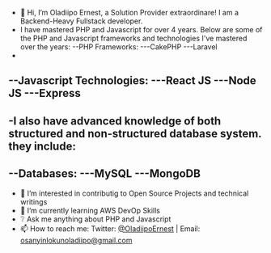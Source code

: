 - 👋 Hi, I’m Oladiipo Ernest, a Solution Provider extraordinare! I am a Backend-Heavy Fullstack developer.
- I have mastered PHP and Javascript for over 4 years. Below are some of the PHP and Javascript frameworks and technologies I've mastered over the years:
--PHP Frameworks:
---CakePHP
---Laravel
-
--Javascript Technologies:
---React JS
---Node JS
---Express
-
-I also have advanced knowledge of both structured and non-structured database system. they include:
-
--Databases:
---MySQL
---MongoDB
-
- 👀 I’m interested in contributig to Open Source Projects and technical writings
- 🌱 I’m currently learning AWS DevOp Skills
- ❔ Ask me anything about PHP and Javascript
- 📫 How to reach me: Twitter: [@OladiipoErnest](https://twitter.com/OladiipoErnest "Oladiipo Ernest's Twitter") | Email: [osanyinlokunoladiipo@gmail.com](mailto:osanyinlokunoladiipo@gmail.com "Oladiipo Ernest's Mail")

<!---
donmode/donmode is a ✨ special ✨ repository because its `README.md` (this file) appears on your GitHub profile.
You can click the Preview link to take a look at your changes.
--->
